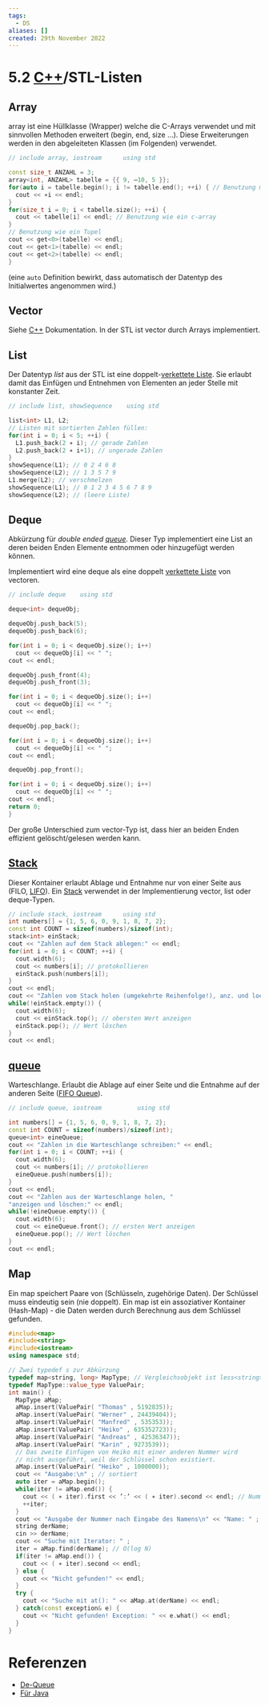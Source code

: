 ```yaml
---
tags:
  - DS
aliases: []
created: 29th November 2022
---
```


# 5.2 [C++](../Cpp/{MOC}%20Cpp.md)/STL-Listen

## Array

array ist eine Hüllklasse (Wrapper) welche die C-Arrays verwendet und mit sinnvollen Methoden erweitert (begin, end, size …). Diese Erweiterungen werden in den abgeleiteten Klassen (im Folgenden) verwendet.

```c++
// include array, iostream		using std

const size_t ANZAHL = 3;
array<int, ANZAHL> tabelle = {{ 9, –10, 5 }};
for(auto i = tabelle.begin(); i != tabelle.end(); ++i) { // Benutzung mit Iterator
  cout << ∗i << endl;
}
for(size_t i = 0; i < tabelle.size(); ++i) {
  cout << tabelle[i] << endl; // Benutzung wie ein c-array
}
// Benutzung wie ein Tupel
cout << get<0>(tabelle) << endl;
cout << get<1>(tabelle) << endl;
cout << get<2>(tabelle) << endl;
}
```

(eine `auto` Definition bewirkt, dass automatisch der Datentyp des Initialwertes angenommen wird.)

## Vector

Siehe [C++](../Cpp/{MOC}%20Cpp.md) Dokumentation. In der STL ist vector durch Arrays implementiert.

## List

Der Datentyp *list* aus der STL ist eine doppelt-[verkettete Liste](Linked%20Lists.md). Sie erlaubt damit das Einfügen und Entnehmen von Elementen an jeder Stelle mit konstanter Zeit.

```c++
// include list, showSequence    using std

list<int> L1, L2;
// Listen mit sortierten Zahlen füllen:
for(int i = 0; i < 5; ++i) {
  L1.push_back(2 ∗ i); // gerade Zahlen
  L2.push_back(2 ∗ i+1); // ungerade Zahlen
}
showSequence(L1); // 0 2 4 6 8
showSequence(L2); // 1 3 5 7 9
L1.merge(L2); // verschmelzen
showSequence(L1); // 0 1 2 3 4 5 6 7 8 9
showSequence(L2); // (leere Liste)
```

## Deque

Abkürzung für *double ended [queue](../FIFO%20Queue.md)*. Dieser Typ implementiert eine List an deren beiden Enden Elemente entnommen oder hinzugefügt werden können.

Implementiert wird eine deque als eine doppelt [verkettete Liste](Linked%20Lists.md) von vectoren.

```c++
// include deque	using std

deque<int> dequeObj;

dequeObj.push_back(5);
dequeObj.push_back(6);

for(int i = 0; i < dequeObj.size(); i++)
  cout << dequeObj[i] << " ";
cout << endl;

dequeObj.push_front(4);
dequeObj.push_front(3);

for(int i = 0; i < dequeObj.size(); i++)
  cout << dequeObj[i] << " ";
cout << endl;

dequeObj.pop_back();

for(int i = 0; i < dequeObj.size(); i++)
  cout << dequeObj[i] << " ";
cout << endl;

dequeObj.pop_front();

for(int i = 0; i < dequeObj.size(); i++)
  cout << dequeObj[i] << " ";
cout << endl;
return 0;
}
```

Der große Unterschied zum vector-Typ ist, dass hier an beiden Enden effizient gelöscht/gelesen werden kann.

## [Stack](LIFO%20Stack.md)

Dieser Kontainer erlaubt Ablage und Entnahme nur von einer Seite aus (FILO, [LIFO](LIFO%20Stack.md)). Ein [Stack](LIFO%20Stack.md) verwendet in der Implementierung vector, list oder deque-Typen.

```c++
// include stack, iostream		using std
int numbers[] = {1, 5, 6, 0, 9, 1, 8, 7, 2};
const int COUNT = sizeof(numbers)/sizeof(int);
stack<int> einStack;
cout << "Zahlen auf dem Stack ablegen:" << endl;
for(int i = 0; i < COUNT; ++i) {
  cout.width(6);
  cout << numbers[i]; // protokollieren
  einStack.push(numbers[i]);
}
cout << endl;
cout << "Zahlen vom Stack holen (umgekehrte Reihenfolge!), anz. und loesch.:" << endl;
while(!einStack.empty()) {
  cout.width(6);
  cout << einStack.top(); // obersten Wert anzeigen
  einStack.pop(); // Wert löschen
}
cout << endl;
```

## [queue](../FIFO%20Queue.md)

Warteschlange. Erlaubt die Ablage auf einer Seite und die Entnahme auf der anderen Seite ([FIFO Queue](../FIFO%20Queue.md)).

```c++
// include queue, iostream			using std

int numbers[] = {1, 5, 6, 0, 9, 1, 8, 7, 2};
const int COUNT = sizeof(numbers)/sizeof(int);
queue<int> eineQueue;
cout << "Zahlen in die Warteschlange schreiben:" << endl;
for(int i = 0; i < COUNT; ++i) {
  cout.width(6);
  cout << numbers[i]; // protokollieren
  eineQueue.push(numbers[i]);
}
cout << endl;
cout << "Zahlen aus der Warteschlange holen, "
"anzeigen und löschen:" << endl;
while(!eineQueue.empty()) {
  cout.width(6);
  cout << eineQueue.front(); // ersten Wert anzeigen
  eineQueue.pop(); // Wert löschen
}
cout << endl;
```

## Map

Ein map speichert Paare von (Schlüsseln, zugehörige Daten). Der Schlüssel muss eindeutig sein (nie doppelt). Ein map ist ein assoziativer Kontainer (Hash-Map) - die Daten werden durch Berechnung aus dem Schlüssel gefunden.

```c++
#include<map>
#include<string>
#include<iostream>
using namespace std;

// Zwei typedef s zur Abkürzung
typedef map<string, long> MapType; // Vergleichsobjekt ist less<string>()
typedef MapType::value_type ValuePair;
int main() {
  MapType aMap;
  aMap.insert(ValuePair( "Thomas" , 5192835));
  aMap.insert(ValuePair( "Werner" , 24439404));
  aMap.insert(ValuePair( "Manfred" , 535353));
  aMap.insert(ValuePair( "Heiko" , 635352723));
  aMap.insert(ValuePair( "Andreas" , 42536347));
  aMap.insert(ValuePair( "Karin" , 9273539));
  // Das zweite Einfügen von Heiko mit einer anderen Nummer wird
  // nicht ausgeführt, weil der Schlüssel schon existiert.
  aMap.insert(ValuePair( "Heiko" , 1000000));
  cout << "Ausgabe:\n" ; // sortiert
  auto iter = aMap.begin();
  while(iter != aMap.end()) {
    cout << ( ∗ iter).first << ’:’ << ( ∗ iter).second << endl; // Nummer
    ++iter;
  }
  cout << "Ausgabe der Nummer nach Eingabe des Namens\n" << "Name: " ;
  string derName;
  cin >> derName;
  cout << "Suche mit Iterator: " ;
  iter = aMap.find(derName); // O(log N)
  if(iter != aMap.end()) {
    cout << ( ∗ iter).second << endl;
  } else {
    cout << "Nicht gefunden!" << endl;
  }
  try {
    cout << "Suche mit at(): " << aMap.at(derName) << endl;
  } catch(const exception& e) {
    cout << "Nicht gefunden! Exception: " << e.what() << endl;
  }
}
```

# Referenzen

- [De-Queue](https://thispointer.com/what-is-stddeque-and-how-deque-works-internally/)
- [Für Java](http://www.vogella.com/tutorials/JavaDatastructures/article.html)

